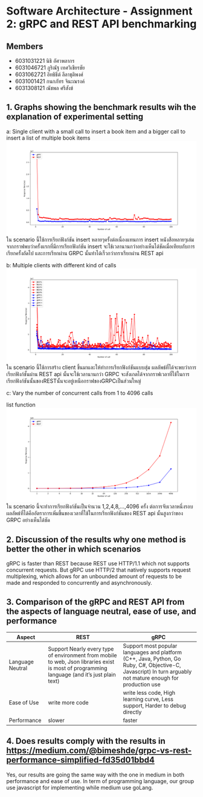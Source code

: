 # Software Architecture - Assignment 2: gRPC and REST API benchmarking


## Members

- 6031031221 นิธิ อัศวพลากร
- 6031046721 ภูริณัฐ เทศวิเชียรชัย
- 6031062721 อิทธิธีต์ ลีลาชุติพงศ์
- 6031001421 กนกภัทร จินะณรงค์
- 6031308121 ณัชพล ศรีสังข์ 

## 1. Graphs showing the benchmark results wih the explanation of experimental setting

a: Single client with a small call to insert a book item and a bigger call to insert a list of multiple book items
![Scenario A](./images/ScenarioA_insert.png)
  ใน scenario นี้ใช้การเรียกฟังก์ชัน insert หลายๆครั้งต่อเนื่องแทนการ insert หนังสือหลายๆเล่ม จากกราฟพบว่าครั้งแรกที่มีการเรียกฟังก์ชัน insert จะใช้เวลานานกว่าอย่างเห็นได้ชัดเมื่อเทียบกับการเรียกครั้งถัดไป และการเรียกผ่าน GRPC นั้นทำได้เร็วกว่ากราเรียกผ่าน REST api

b: Multiple clients with different kind of calls
![Scenario ฺB](./images/ScenarioB_all.png)
  ใน scenario นี้ใช้การสร้าง client ขึ้นมาและให้ทำการเรียกฟังก์ชันแบบสุ่ม ผลลัพธ์ที่ได้จะพบว่าการเรียกฟังก์ชั้นผ่าน REST api นั้นจะใช้เวลานานกว่า GRPC จะสังเกตได้จากกราฟเวลาที่ใช้ในการเรียกฟังก์ชันนั้นของRESTนั้นจะอยู่เหนือกราฟของGRPCเป็นส่วนใหญ่ 
  
c: Vary the number of concurrent calls from 1 to 4096 calls

list function
![Scenario ฺC](./images/ScenarioC_list.png)
  ใน scenario นี้จะทำการเรียกฟังก์ชันเป็นจำนวน 1,2,4,8,...,4096 ครั้ง ต่อการจับเวลาหนึ่งรอบ ผลลัพธ์ที่ได้คืออัตราการเพิ่มขึ้นของเวลาที่ใช้ในการเรียกฟังก์ชันของ REST api นั้นสูงกว่าของ GRPC อย่างเห็นได้ชัด

## 2. Discussion of the results why one method is better the other in which scenarios

gRPC is faster than REST because REST use HTTP/1.1 which not supports concurrent requests. But gRPC use HTTP/2 that natively supports request multiplexing, which allows for an unbounded amount of requests to be made and responded to concurrently and asynchronously.


## 3. Comparison of the gRPC and REST API from the aspects of language neutral, ease of use, and performance


| Aspect        | REST                      | gRPC                |
| ------------- | ------------------------- | ------------------- |
| Language Neutral    | Support Nearly every type of environment from mobile to web, Json libraries exist is most of programming language (and it’s just plain text)     | Support most popular languages and platform (C++, Java, Python, Go Ruby, C#, Objective-C, Javascript) In turn arguably not mature enough for production use         |
| Ease of Use  | write more code | write less code, High learning curve, Less support, Harder to debug directly        |
| Performance     | slower    | faster    |


## 4. Does results comply with the results in https://medium.com/@bimeshde/grpc-vs-rest-performance-simplified-fd35d01bbd4


Yes, our results are going the same way with the one in medium in both performance and ease of use. In term of programming language, our group use javascript for implementing while medium use goLang. 

